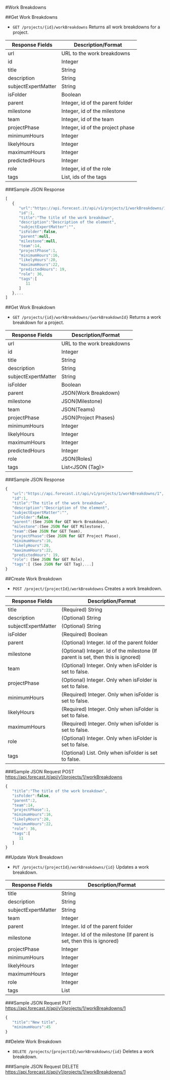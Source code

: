 #Work Breakdowns

##Get Work Breakdowns

* `GET /projects/{id}/workBreakdowns` Returns all work breakdowns for a project.

|Response Fields | Description/Format|
|------------ | -------------|
|url | URL to the work breakdowns|
|id | Integer|
|title | String|
|description | String|
|subjectExpertMatter| String|
|isFolder | Boolean|
|parent | Integer, id of the parent folder|
|milestone | Integer, id of the milestone|
|team | Integer, id of the team|
|projectPhase | Integer, id of the project phase|
|minimumHours | Integer|
|likelyHours | Integer|
|maximumHours | Integer|
|predictedHours | Integer|
|role | Integer, id of the role|
|tags | List<Integer>, ids of the tags|

###Sample JSON Response
```javascript
[
   {
      "url":"https://api.forecast.it/api/v1/projects/1/workBreakdowns/1",
      "id":1,
      "title":"The title of the work breakdown",
      "description":"Description of the element",
      "subjectExpertMatter":"",
      "isFolder":false,
      "parent":null,
	  "milestone":null,
      "team":14,
      "projectPhase":1,
      "minimumHours":16,
      "likelyHours":20,
      "maximumHours":22,
      "predictedHours": 19,
      "role": 36,
      "tags":[
         11
      ]
   },...
]
```

##Get Work Breakdown

* `GET /projects/{id}/workBreakdowns/{workBreakdownId}` Returns a work breakdown for a project.

|Response Fields | Description/Format|
|------------ | -------------|
|url | URL to the work breakdowns|
|id | Integer|
|title | String|
|description | String|
|subjectExpertMatter| String|
|isFolder | Boolean|
|parent | JSON(Work Breakdown)|
|milestone | JSON(Milestone)
|team | JSON(Teams)|
|projectPhase | JSON(Project Phases)|
|minimumHours | Integer|
|likelyHours | Integer|
|maximumHours | Integer|
|predictedHours | Integer|
|role | JSON(Roles)|
|tags | List<JSON (Tag)>|

###Sample JSON Response
```javascript
{
   "url":"https://api.forecast.it/api/v1/projects/1/workBreakdowns/1",
   "id":1,
   "title":"The title of the work breakdown",
   "description":"Description of the element",
   "subjectExpertMatter":"",
   "isFolder":false,
   "parent":(See JSON for GET Work Breakdown),
   "milestone":(See JSON for GET Milestone),
   "team":(See JSON for GET Team),
   "projectPhase":(See JSON for GET Project Phase),
   "minimumHours":16,
   "likelyHours":20,
   "maximumHours":22,
   "predictedHours": 19,
   "role": (See JSON for GET Role),
   "tags":[ (See JSON for GET Tag),...]
}
```

##Create Work Breakdown

* `POST /project/{projectId}/workBreakdowns` Creates a work breakdown.

|Response Fields | Description/Format|
|------------ | -------------|
|title | (Required) String|
|description | (Optional) String|
|subjectExpertMatter| (Optional) String|
|isFolder | (Required) Boolean|
|parent | (Optional) Integer. Id of the parent folder|
|milestone | (Optional) Integer. Id of the milestone (If parent is set, then this is ignored)|
|team | (Optional) Integer. Only when isFolder is set to false.|
|projectPhase | (Optional) Integer. Only when isFolder is set to false.|
|minimumHours | (Required) Integer. Only when isFolder is set to false.|
|likelyHours | (Required) Integer. Only when isFolder is set to false.|
|maximumHours | (Required) Integer. Only when isFolder is set to false.|
|role | (Optional) Integer. Only when isFolder is set to false.|
|tags | (Optional) List<Integer>. Only when isFolder is set to false.|

###Sample JSON Request
POST https://api.forecast.it/api/v1/projects/1/workBreakdowns

```javascript
{
   "title":"The title of the work breakdown",
   "isFolder":false,
   "parent":2,
   "team":14,
   "projectPhase":1,
   "minimumHours":16,
   "likelyHours":20,
   "maximumHours":22,
   "role": 36,
   "tags":[
      11
   ]
}
```

##Update Work Breakdown

* `PUT /projects/{projectId}/workBreakdowns/{id}` Updates a work breakdown.

|Response Fields | Description/Format|
|------------ | -------------|
|title | String|
|description | String|
|subjectExpertMatter| String|
|team | Integer|
|parent | Integer. Id of the parent folder|
|milestone | Integer. Id of the milestone (If parent is set, then this is ignored)|
|projectPhase | Integer|
|minimumHours | Integer|
|likelyHours | Integer|
|maximumHours | Integer|
|role | Integer|
|tags | List<Integer>|

###Sample JSON Request
PUT https://api.forecast.it/api/v1/projects/1/workBreakdowns/1

```javascript
{
   "title":"New title",
   "minimumHours":45
}
```

##Delete Work Breakdown

* `DELETE /projects/{projectId}/workBreakdowns/{id}` Deletes a work breakdown.

###Sample JSON Request
DELETE https://api.forecast.it/api/v1/projects/1/workBreakdowns/1